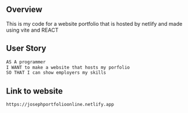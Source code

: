 ## Overview
This is my code for a website portfolio that is hosted by netlify and made using vite and REACT
## User Story

```md
AS A programmer
I WANT to make a website that hosts my porfolio
SO THAT I can show employers my skills
```

## Link to website

```md
https://josephportfolioonline.netlify.app
```
